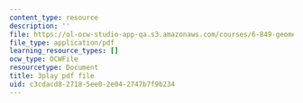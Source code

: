 ```yaml
---
content_type: resource
description: ''
file: https://ol-ocw-studio-app-qa.s3.amazonaws.com/courses/6-849-geometric-folding-algorithms-linkages-origami-polyhedra-fall-2012/c3cdacd827185ee02e042747b7f9b234_OznepAivkkg.pdf
file_type: application/pdf
learning_resource_types: []
ocw_type: OCWFile
resourcetype: Document
title: 3play pdf file
uid: c3cdacd8-2718-5ee0-2e04-2747b7f9b234
---
```

